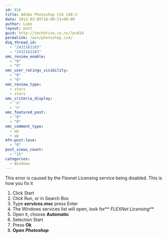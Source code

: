 ```yaml
---
id: 816
title: Adobe Photoshop CS4 148:3
date: 2012-03-05T18:09:51+00:00
author: Luke
layout: post
guid: http://techdrive.co.nz/?p=816
permalink: /win/photoshop_cs4/
dsq_thread_id:
  - "2432162183"
  - "2432162183"
omc_review_enable:
  - "0"
  - "0"
omc_user_ratings_visibility:
  - "0"
  - "0"
omc_review_type:
  - stars
  - stars
omc_criteria_display:
  - 'n'
  - 'n'
omc_featured_post:
  - "0"
  - "0"
omc_comment_type:
  - wp
  - wp
mfn-post-love:
  - "0"
post_views_count:
  - "15"
categories:
  - Windows
---
```

This error is caused by the Flexnet Licensing service being disabled. This is how you fix it

  1. Click Start
  2. Click Run, or in Search Box
  3. Type **_services.msc_** press Enter
  4. The Windows services list will open, look for** _FLEXNet Licensing_**
  5. Open it, choose **Automatic**
  6. Selection Start
  7. Press **Ok**
  8. **Open** _**Photoshop**_
